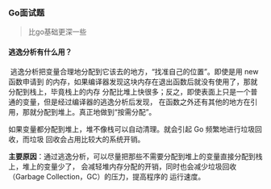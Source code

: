 ### Go面试题

> 比go基础更深一些

#### 逃逸分析有什么用？

​	逃逸分析把变量合理地分配到它该去的地方，“找准自己的位置”。即使是用 new 函数申请到 的内存，如果编译器发现这块内存在退出函数后就没有使用了，那就分配到栈上，毕竟栈上的内存 分配比堆上快很多；反之，即使表面上只是一个普通的变量，但是经过编译器的逃逸分析后发现， 在函数之外还有其他的地方在引用，那就分配到堆上。真正地做到“按需分配”。 

如果变量都分配到堆上，堆不像栈可以自动清理。就会引起 Go 频繁地进行垃圾回收，而垃圾 回收会占用比较大的系统开销。 

**主要原因**：通过逃逸分析，可以尽量把那些不需要分配到堆上的变量直接分配到栈上，堆上的变量少了， 会减轻堆内存分配的开销，同时也会减少垃圾回收（Garbage Collection，GC）的压力，提高程序的 运行速度。 

